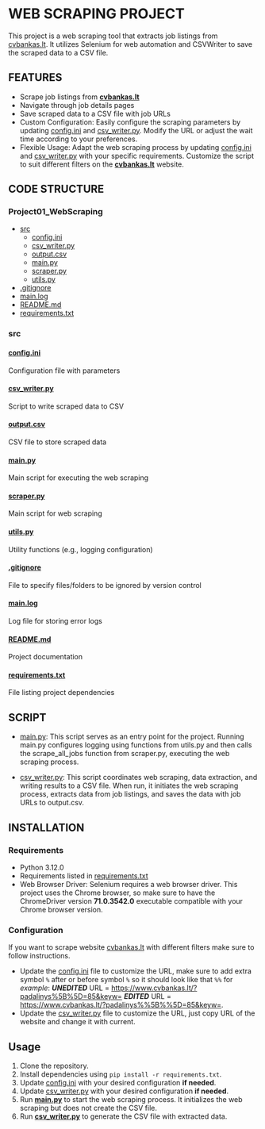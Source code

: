 # WEB SCRAPING PROJECT

This project is a web scraping tool that extracts job listings from [cvbankas.lt](https://www.cvbankas.lt/?padalinys%5B%5D=88&keyw=). 
It utilizes Selenium for web automation and CSVWriter to save the scraped data to a CSV file.

## FEATURES

- Scrape job listings from [**cvbankas.lt**](https://www.cvbankas.lt/?padalinys%5B%5D=88&keyw=)
- Navigate through job details pages
- Save scraped data to a CSV file with job URLs
- Custom Configuration: Easily configure the scraping parameters by updating [config.ini](src/config.ini) and [csv_writer.py](src/csv_writer.py). Modify 
the URL or adjust the wait time according to your preferences. 
- Flexible Usage: Adapt the web scraping process by updating [config.ini](src/config.ini) and [csv_writer.py](src/csv_writer.py) with your specific 
requirements. Customize the script to suit different filters on the [**cvbankas.lt**](https://www.cvbankas.lt/?padalinys%%5B%%5D=88&keyw=) website.

## CODE STRUCTURE

### Project01_WebScraping

* [src](#src)
  * [config.ini](#configini)
  * [csv_writer.py](#csv_writerpy)
  * [output.csv](#outputcsv)
  * [main.py](#mainpy)
  * [scraper.py](#scraperpy)
  * [utils.py](#utilspy)
* [.gitignore](#gitignore)
* [main.log](#mainlog)
* [README.md](#readmemd)
* [requirements.txt](#requirementstxt)

### src

#### [config.ini](src/config.ini)
Configuration file with parameters

#### [csv_writer.py](src/csv_writer.py)
Script to write scraped data to CSV

#### [output.csv](src/output.csv)
CSV file to store scraped data

#### [main.py](src/main.py)
Main script for executing the web scraping

#### [scraper.py](src/scraper.py)
Main script for web scraping

#### [utils.py](src/utils.py)
Utility functions (e.g., logging configuration)

#### [.gitignore](.gitignore)
File to specify files/folders to be ignored by version control

#### [main.log](main.log)
Log file for storing error logs

#### [README.md](README.md)
Project documentation

#### [requirements.txt](requirements.txt)
File listing project dependencies

## SCRIPT

- [main.py](src/main.py): This script serves as an entry point for the project. Running main.py configures logging using functions 
from utils.py and then calls the scrape_all_jobs function from scraper.py, executing the web scraping process.


- [csv_writer.py](src/csv_writer.py): This script coordinates web scraping, data extraction, and writing results to a CSV file. When 
run, it initiates the web scraping process, extracts data from job listings, and saves the data with job URLs to output.csv.


## INSTALLATION

### Requirements

- Python 3.12.0
- Requirements listed in [requirements.txt](requirements.txt)
- Web Browser Driver: Selenium requires a web browser driver. This project uses the Chrome browser, so make sure to 
have the ChromeDriver version **71.0.3542.0** executable compatible with your Chrome browser version.

### Configuration

If you want to scrape website [cvbankas.lt](https://www.cvbankas.lt/?padalinys%%5B%%5D=88&keyw=) with different filters 
make sure to follow instructions.
- Update the [config.ini](src/config.ini) file to customize the URL, make sure to add extra symbol `%` after or before 
symbol `%` so it should look like that `%%` for _example_: **_UNEDITED_** URL = https://www.cvbankas.lt/?padalinys%5B%5D=85&keyw= 
**_EDITED_** URL = https://www.cvbankas.lt/?padalinys%%5B%%5D=85&keyw=.
- Update the [csv_writer.py](src/csv_writer.py) file to customize the URL, just copy URL of the website and change it with 
current. 

## Usage

1. Clone the repository.
2. Install dependencies using `pip install -r requirements.txt`.
3. Update [config.ini](src/config.ini) with your desired configuration **if needed**.
4. Update [csv_writer.py](src/csv_writer.py) with your desired configuration **if needed**. 
5. Run **[main.py](src/main.py)** to start the web scraping process. It initializes the web scraping but does not create the CSV file.
6. Run **[csv_writer.py](src/csv_writer.py)** to generate the CSV file with extracted data. 